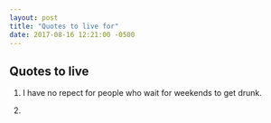 ```yaml
---
layout: post
title: "Quotes to live for"
date: 2017-08-16 12:21:00 -0500
---
```


## Quotes to live

1. I have no repect for people who wait for weekends to get drunk.

2.
